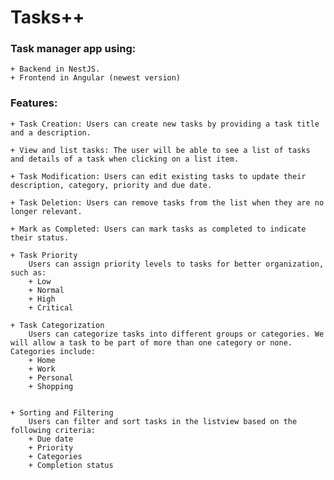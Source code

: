 # Tasks++

### Task manager app using:
    + Backend in NestJS.
    + Frontend in Angular (newest version)

### Features:
    + Task Creation: Users can create new tasks by providing a task title and a description.

    + View and list tasks: The user will be able to see a list of tasks and details of a task when clicking on a list item.

    + Task Modification: Users can edit existing tasks to update their description, category, priority and due date.

    + Task Deletion: Users can remove tasks from the list when they are no longer relevant.

    + Mark as Completed: Users can mark tasks as completed to indicate their status.

    + Task Priority
        Users can assign priority levels to tasks for better organization, such as:
        + Low
        + Normal
        + High
        + Critical

    + Task Categorization
        Users can categorize tasks into different groups or categories. We will allow a task to be part of more than one category or none. Categories include:
        + Home
        + Work
        + Personal
        + Shopping


    + Sorting and Filtering
        Users can filter and sort tasks in the listview based on the following criteria:
        + Due date
        + Priority
        + Categories
        + Completion status